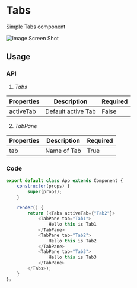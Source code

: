 
# Tabs

Simple Tabs component

![Image Screen Shot](https://user-images.githubusercontent.com/30297271/79429971-6f0a9880-7ff2-11ea-85d4-59226cc61c51.png)

## Usage

### API

1. *Tabs*

| Properties  | Description         | Required |
|-------------|---------------------|----------|
| activeTab   | Default active Tab  | False    |


2. *TabPane*

| Properties  | Description         | Required |
|-------------|---------------------|----------|
| tab         | Name of Tab         | True     |

### Code

```javascript
export default class App extends Component {
    constructor(props) {
        super(props);
    }

    render() {
        return (<Tabs activeTab={"Tab2"}>
            <TabPane tab="Tab1">
                Hello this is Tab1
            </TabPane>
            <TabPane tab="Tab2">
                Hello this is Tab2
            </TabPane>
            <TabPane tab="Tab3">
                Hello this is Tab3
            </TabPane>
        </Tabs>);
    }
};
```

